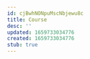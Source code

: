 ```yaml
---
id: cjBwhNONpuMscNbjewu8c
title: Course
desc: ''
updated: 1659733034776
created: 1659733034776
stub: true
---
```


